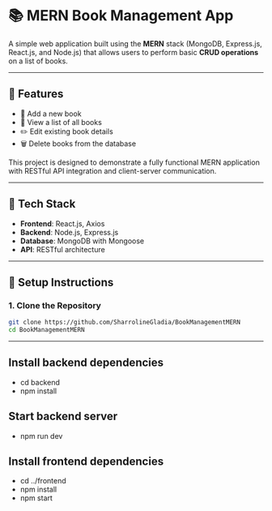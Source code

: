 # 📚 MERN Book Management App

A simple web application built using the **MERN** stack (MongoDB, Express.js, React.js, and Node.js) that allows users to perform basic **CRUD operations** on a list of books.

---

## 🚀 Features

- 📝 Add a new book
- 📖 View a list of all books
- ✏️ Edit existing book details
- 🗑️ Delete books from the database

This project is designed to demonstrate a fully functional MERN application with RESTful API integration and client-server communication.

---

## 🧰 Tech Stack

- **Frontend**: React.js, Axios
- **Backend**: Node.js, Express.js
- **Database**: MongoDB with Mongoose
- **API**: RESTful architecture

---

## 🔧 Setup Instructions

### 1. Clone the Repository

```bash
git clone https://github.com/SharrolineGladia/BookManagementMERN
cd BookManagementMERN
```

---

## Install backend dependencies
- cd backend
- npm install

## Start backend server 
- npm run dev

## Install frontend dependencies
- cd ../frontend
- npm install
- npm start
